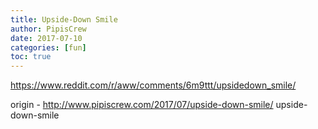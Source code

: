 ```yaml
---
title: Upside-Down Smile
author: PipisCrew
date: 2017-07-10
categories: [fun]
toc: true
---
```


https://www.reddit.com/r/aww/comments/6m9ttt/upsidedown_smile/

origin - http://www.pipiscrew.com/2017/07/upside-down-smile/ upside-down-smile